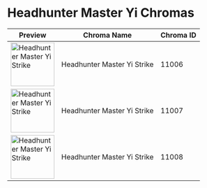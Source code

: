 # Headhunter Master Yi Chromas

| Preview | Chroma Name | Chroma ID |
|---|---|---|
| <img src='https://raw.communitydragon.org/latest/plugins/rcp-be-lol-game-data/global/default/v1/champion-chroma-images/11/11006.png' alt='Headhunter Master Yi Strike' width='100'> | Headhunter Master Yi Strike | 11006 |
| <img src='https://raw.communitydragon.org/latest/plugins/rcp-be-lol-game-data/global/default/v1/champion-chroma-images/11/11007.png' alt='Headhunter Master Yi Strike' width='100'> | Headhunter Master Yi Strike | 11007 |
| <img src='https://raw.communitydragon.org/latest/plugins/rcp-be-lol-game-data/global/default/v1/champion-chroma-images/11/11008.png' alt='Headhunter Master Yi Strike' width='100'> | Headhunter Master Yi Strike | 11008 |
